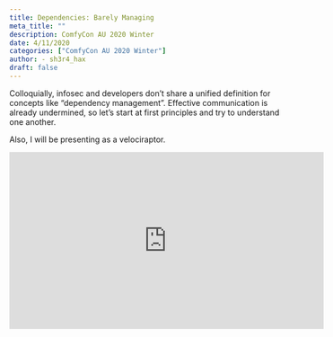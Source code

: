 ```yaml
---
title: Dependencies: Barely Managing
meta_title: ""
description: ComfyCon AU 2020 Winter
date: 4/11/2020
categories: ["ComfyCon AU 2020 Winter"]
author: - sh3r4_hax
draft: false
---
```

Colloquially, infosec and developers don’t share a unified definition for concepts like “dependency management”. Effective communication is already undermined, so let’s start at first principles and try to understand one another.

Also, I will be presenting as a velociraptor.

<iframe width="560" height="315" src="https://www.youtube.com/embed/TVlp2SMrD60?si=QYmlETwbyOTOGYVJ" title="YouTube video player" frameborder="0" allow="accelerometer; autoplay; clipboard-write; encrypted-media; gyroscope; picture-in-picture; web-share" allowfullscreen></iframe>